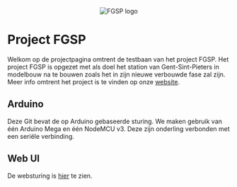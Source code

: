 <div align="center"><img src="http://lln.ptieeklo.be/assets/images/logo-142x128-70.jpg" alt="FGSP logo"/></div>

# Project FGSP
Welkom op de projectpagina omtrent de testbaan van het project FGSP. Het project FGSP is opgezet met als doel het station van Gent-Sint-Pieters in modelbouw na te bouwen zoals het in zijn nieuwe verbouwde fase zal zijn. Meer info omtrent het project is te vinden op onze [website](http://lln.ptieeklo.be/).

## Arduino
Deze Git bevat de op Arduino gebaseerde sturing.
We maken gebruik van één Arduino Mega en één NodeMCU v3. Deze zijn onderling verbonden met een seriële verbinding.

## Web UI
De websturing is [hier](https://github.com/nealjoos/fgsp-webui) te zien.